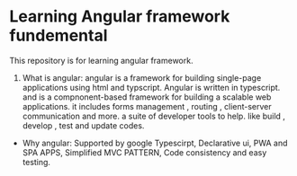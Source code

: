 # Learning Angular framework fundemental
This repository is for learning angular framework.

1. What is angular:
  angular is a framework for building single-page applications using html and typscript. Angular is written in typescript.
  and is a compnonent-based framework for building a scalable web applications.
  it includes forms management , routing , client-server communication and more.
  a suite of developer tools to help. like build , develop , test and update codes.
  
  - Why angular:
    Supported by google
    Typescirpt,
    Declarative ui,
    PWA and SPA APPS,
    Simplified MVC PATTERN,
    Code consistency and easy testing.

